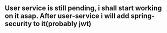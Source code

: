 ## User service is still pending, i shall start working on it asap. After user-service i will add spring-security to it(probably jwt)
